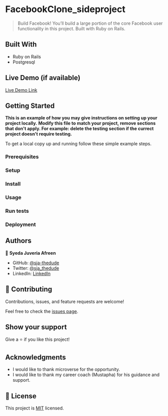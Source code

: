 # FacebookClone_sideproject

> Build Facebook! You’ll build a large portion of the core Facebook user functionality in this project. Built with Ruby on Rails.

## Built With

- Ruby on Rails
- Postgresql

## Live Demo (if available)

[Live Demo Link](https://livedemo.com)


## Getting Started

**This is an example of how you may give instructions on setting up your project locally.**
**Modify this file to match your project, remove sections that don't apply. For example: delete the testing section if the currect project doesn't require testing.**


To get a local copy up and running follow these simple example steps.

### Prerequisites

### Setup

### Install

### Usage

### Run tests

### Deployment

## Authors

👤 **Syeda Juveria Afreen**

- GitHub: [@sja-thedude](https://github.com/)
- Twitter: [@sja_thedude](https://twitter.com/)
- LinkedIn: [LinkedIn](https://linkedin.com/in/)

## 🤝 Contributing

Contributions, issues, and feature requests are welcome!

Feel free to check the [issues page](../../issues/).

## Show your support

Give a ⭐️ if you like this project!

## Acknowledgments

- I would like to thank microverse for the opportunity.
- I would like to thank my career coach (Mustapha) for his guidance and support.

## 📝 License

This project is [MIT](./MIT.md) licensed.

